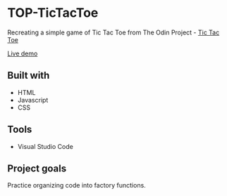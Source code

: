 # TOP-TicTacToe

Recreating a simple game of Tic Tac Toe from The Odin Project - [Tic Tac Toe](https://www.theodinproject.com/lessons/node-path-javascript-tic-tac-toe)

[Live demo](https://jsc17.github.io/TOP-TicTacToe/)

## Built with
- HTML
- Javascript
- CSS

## Tools
- Visual Studio Code

## Project goals
Practice organizing code into factory functions.
